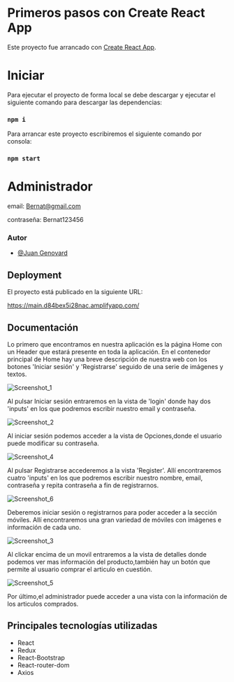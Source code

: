# Primeros pasos con Create React App

Este proyecto fue arrancado con [Create React App](https://github.com/facebook/create-react-app).

# Iniciar

Para ejecutar el proyecto de forma local se debe descargar y ejecutar el siguiente comando para descargar las dependencias:

### `npm i`

Para arrancar este proyecto escribiremos el siguiente comando por consola:

### `npm start`

# Administrador

email: Bernat@gmail.com 

contraseña: Bernat123456 

### Autor

- [@Juan Genovard](https://github.com/JuanGenovard)

## Deployment

El proyecto está publicado en la siguiente URL:

https://main.d84bex5i28nac.amplifyapp.com/


## Documentación

Lo primero que encontramos en nuestra aplicación es la página Home con un Header que estará presente en toda la aplicación.
 En el contenedor principal de Home hay una breve descripción de nuestra web con los botones 'Iniciar sesión' y 'Registrarse' seguido de una serie de imágenes y textos.
 
 ![Screenshot_1](https://user-images.githubusercontent.com/114061110/212537320-faef882c-bf8e-4100-bbab-18feceb71066.png)


 Al pulsar Iniciar sesión entraremos en la vista de 'login' donde hay dos 'inputs' en los que podremos escribir nuestro email y contraseña.
 
 ![Screenshot_2](https://user-images.githubusercontent.com/114061110/212537360-f8aeb2db-bd84-4276-b8fc-ea20be469a05.png)


Al iniciar sesión podemos acceder a la vista de Opciones,donde el usuario
puede modificar su contraseña.

![Screenshot_4](https://user-images.githubusercontent.com/114061110/212537382-52b638ed-cb21-4892-aa5a-7c278216f8f7.png)


Al pulsar Registrarse accederemos a la vista 'Register'. Allí encontraremos cuatro 'inputs' en los que podremos escribir nuestro nombre, email, contraseña y repita contraseña a fin de registrarnos.

![Screenshot_6](https://user-images.githubusercontent.com/114061110/212537406-b1b28f4b-baa8-4f0e-9240-433bfefb4690.png)


Deberemos iniciar sesión o registrarnos para poder acceder a la sección móviles.
Allí encontraremos una gran variedad de móviles con imágenes e información de cada uno.

![Screenshot_3](https://user-images.githubusercontent.com/114061110/212537436-0390b2d3-89cb-42c7-8cc6-975b6e99c612.png)


Al clickar encima de un movil entraremos a la vista de detalles
donde podemos ver mas información del producto,también hay un botón que permite
al usuario comprar el articulo en cuestión.

![Screenshot_5](https://user-images.githubusercontent.com/114061110/212537452-cd0cc20d-afaf-4b43-9da3-908bf896389d.png)


Por último,el administrador puede acceder a una vista con la información de los
articulos comprados.

## Principales tecnologías utilizadas

- React
- Redux
- React-Bootstrap
- React-router-dom
- Axios
